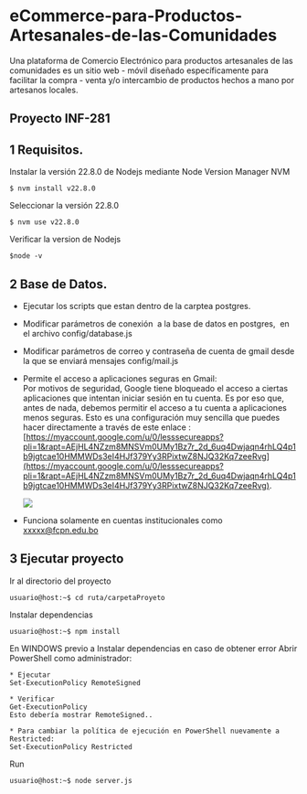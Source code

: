 # eCommerce-para-Productos-Artesanales-de-las-Comunidades
Una plataforma de Comercio Electrónico para productos artesanales de las comunidades es un sitio web - móvil diseñado específicamente para facilitar la compra - venta y/o intercambio de productos hechos a mano por artesanos locales. 

## Proyecto INF-281

## 1 Requisitos.

Instalar la versión 22.8.0 de Nodejs mediante Node Version Manager NVM

```plaintext
$ nvm install v22.8.0
```

Seleccionar la versión 22.8.0

```plaintext
$ nvm use v22.8.0
```

Verificar la version de Nodejs

```plaintext
$node -v
```

## 2 Base de Datos.

*   Ejecutar los scripts que estan dentro de la carptea postgres.
*   Modificar parámetros de conexión  a la base de datos en postgres,  en el archivo config/database.js
*   Modificar parámetros de correo y contraseña de cuenta de gmail desde la que se enviará mensajes config/mail.js
*   Permite el acceso a aplicaciones seguras en Gmail:  
    Por motivos de seguridad, Google tiene bloqueado el acceso a ciertas aplicaciones que intentan iniciar sesión en tu cuenta. Es por eso que, antes de nada, debemos permitir el acceso a tu cuenta a aplicaciones menos seguras. Esto es una configuración muy sencilla que puedes hacer directamente a través de este enlace : [https://myaccount.google.com/u/0/lesssecureapps?pli=1&rapt=AEjHL4NZzm8MNSVm0UMy1Bz7r_2d_6uq4Dwjaqn4rhLQ4p1b9jgtcae10HMMWDs3eI4HJf379Yy3RPixtwZ8NJQ32Kq7zeeRvg](https://myaccount.google.com/u/0/lesssecureapps?pli=1&rapt=AEjHL4NZzm8MNSVm0UMy1Bz7r_2d_6uq4Dwjaqn4rhLQ4p1b9jgtcae10HMMWDs3eI4HJf379Yy3RPixtwZ8NJQ32Kq7zeeRvg).
    
    ![](https://33333.cdn.cke-cs.com/kSW7V9NHUXugvhoQeFaf/images/01a74c9458d9988de468b4137935663d2efbe63bfb04d233.png)
*   Funciona solamente en cuentas institucionales como xxxxx@fcpn.edu.bo    

## 3 Ejecutar proyecto

Ir al directorio del proyecto

```plaintext
usuario@host:~$ cd ruta/carpetaProyeto
```

Instalar dependencias

```plaintext
usuario@host:~$ npm install
```
En WINDOWS previo a Instalar dependencias en caso de obtener error
Abrir PowerShell como administrador:  
    
    * Ejecutar  
    Set-ExecutionPolicy RemoteSigned

    * Verificar  
    Get-ExecutionPolicy
    Esto debería mostrar RemoteSigned..

    * Para cambiar la política de ejecución en PowerShell nuevamente a Restricted:
    Set-ExecutionPolicy Restricted

Run

```plaintext
usuario@host:~$ node server.js 
```


